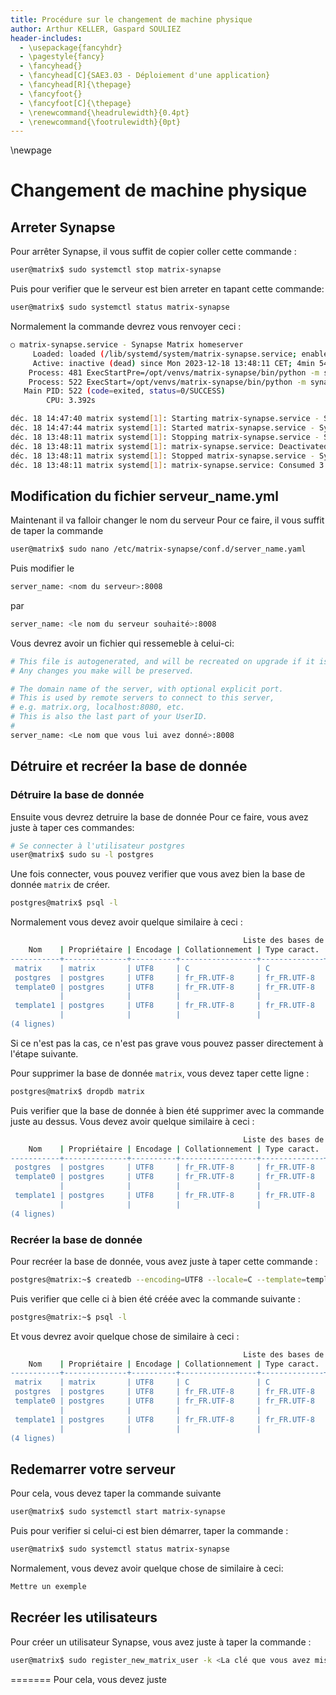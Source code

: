 ```yaml
---
title: Procédure sur le changement de machine physique   
author: Arthur KELLER, Gaspard SOULIEZ
header-includes: 
  - \usepackage{fancyhdr}
  - \pagestyle{fancy}
  - \fancyhead{}
  - \fancyhead[C]{SAE3.03 - Déploiement d'une application}
  - \fancyhead[R]{\thepage}
  - \fancyfoot{}
  - \fancyfoot[C]{\thepage}
  - \renewcommand{\headrulewidth}{0.4pt}
  - \renewcommand{\footrulewidth}{0pt}
---
```

\newpage

# Changement de machine physique

## Arreter Synapse
Pour arrêter Synapse, il vous suffit de copier coller cette commande :
```bash
user@matrix$ sudo systemctl stop matrix-synapse
```

Puis pour verifier que le serveur est bien arreter en tapant cette commande:
```bash
user@matrix$ sudo systemctl status matrix-synapse
```

Normalement la commande devrez vous renvoyer ceci :
```bash
○ matrix-synapse.service - Synapse Matrix homeserver
     Loaded: loaded (/lib/systemd/system/matrix-synapse.service; enabled; preset: enabled)
     Active: inactive (dead) since Mon 2023-12-18 13:48:11 CET; 4min 54s ago
    Process: 481 ExecStartPre=/opt/venvs/matrix-synapse/bin/python -m synapse.app.homeserver --config-path=/etc/matrix-synapse/homeserver.yaml --config-path=/etc/matrix-synapse/conf.d/ --generate-keys (code=exited, status=0/SUCCESS)
    Process: 522 ExecStart=/opt/venvs/matrix-synapse/bin/python -m synapse.app.homeserver --config-path=/etc/matrix-synapse/homeserver.yaml --config-path=/etc/matrix-synapse/conf.d/ (code=exited, status=0/SUCCESS)
   Main PID: 522 (code=exited, status=0/SUCCESS)
        CPU: 3.392s

déc. 18 14:47:40 matrix systemd[1]: Starting matrix-synapse.service - Synapse Matrix homeserver...
déc. 18 14:47:44 matrix systemd[1]: Started matrix-synapse.service - Synapse Matrix homeserver.
déc. 18 13:48:11 matrix systemd[1]: Stopping matrix-synapse.service - Synapse Matrix homeserver...
déc. 18 13:48:11 matrix systemd[1]: matrix-synapse.service: Deactivated successfully.
déc. 18 13:48:11 matrix systemd[1]: Stopped matrix-synapse.service - Synapse Matrix homeserver.
déc. 18 13:48:11 matrix systemd[1]: matrix-synapse.service: Consumed 3.392s CPU time.
```

## Modification du fichier serveur_name.yml
Maintenant il va falloir changer le nom du serveur
Pour ce faire, il vous suffit de taper la commande
```bash
user@matrix$ sudo nano /etc/matrix-synapse/conf.d/server_name.yaml
```

Puis modifier le 
```bash
server_name: <nom du serveur>:8008
```
par
```bash
server_name: <le nom du serveur souhaité>:8008
```

Vous devrez avoir un fichier qui ressemeble à celui-ci:
```bash
# This file is autogenerated, and will be recreated on upgrade if it is deleted.
# Any changes you make will be preserved.

# The domain name of the server, with optional explicit port.
# This is used by remote servers to connect to this server,
# e.g. matrix.org, localhost:8080, etc.
# This is also the last part of your UserID.
#
server_name: <Le nom que vous lui avez donné>:8008
```

## Détruire et recréer la base de donnée
### Détruire la base de donnée
Ensuite vous devrez detruire la base de donnée
Pour ce faire, vous avez juste à taper ces commandes: 
```bash
# Se connecter à l'utilisateur postgres
user@matrix$ sudo su -l postgres 
```

Une fois connecter, vous pouvez verifier que vous avez bien la base de donnée `matrix` de créer. 
```bash
postgres@matrix$ psql -l 
```

Normalement vous devez avoir quelque similaire à ceci :
```bash
                                                    Liste des bases de données
    Nom    | Propriétaire | Encodage | Collationnement | Type caract. | Locale ICU | Fournisseur de locale |    Droits d'accès     
-----------+--------------+----------+-----------------+--------------+------------+-----------------------+-----------------------
 matrix    | matrix       | UTF8     | C               | C            |            | libc                  | 
 postgres  | postgres     | UTF8     | fr_FR.UTF-8     | fr_FR.UTF-8  |            | libc                  | 
 template0 | postgres     | UTF8     | fr_FR.UTF-8     | fr_FR.UTF-8  |            | libc                  | =c/postgres          +
           |              |          |                 |              |            |                       | postgres=CTc/postgres
 template1 | postgres     | UTF8     | fr_FR.UTF-8     | fr_FR.UTF-8  |            | libc                  | =c/postgres          +
           |              |          |                 |              |            |                       | postgres=CTc/postgres
(4 lignes)
```
Si ce n'est pas la cas, ce n'est pas grave vous pouvez passer directement à l'étape suivante.

Pour supprimer la base de donnée `matrix`, vous devez taper cette ligne :
```bash
postgres@matrix$ dropdb matrix
```

Puis verifier que la base de donnée à bien été supprimer avec la commande juste au dessus. Vous devez avoir quelque similaire à ceci :
```bash
                                                    Liste des bases de données
    Nom    | Propriétaire | Encodage | Collationnement | Type caract. | Locale ICU | Fournisseur de locale |    Droits d'accès     
-----------+--------------+----------+-----------------+--------------+------------+-----------------------+-----------------------
 postgres  | postgres     | UTF8     | fr_FR.UTF-8     | fr_FR.UTF-8  |            | libc                  | 
 template0 | postgres     | UTF8     | fr_FR.UTF-8     | fr_FR.UTF-8  |            | libc                  | =c/postgres          +
           |              |          |                 |              |            |                       | postgres=CTc/postgres
 template1 | postgres     | UTF8     | fr_FR.UTF-8     | fr_FR.UTF-8  |            | libc                  | =c/postgres          +
           |              |          |                 |              |            |                       | postgres=CTc/postgres
(4 lignes)
```

### Recréer la base de donnée
Pour recréer la base de donnée, vous avez juste à taper cette commande :
```bash
postgres@matrix:~$ createdb --encoding=UTF8 --locale=C --template=template0 --owner=matrix matrix
```

Puis verifier que celle ci à bien été créée avec la commande suivante :
```bash
postgres@matrix:~$ psql -l
```
Et vous devrez avoir quelque chose de similaire à ceci :
```bash
                                                    Liste des bases de données
    Nom    | Propriétaire | Encodage | Collationnement | Type caract. | Locale ICU | Fournisseur de locale |    Droits d'accès     
-----------+--------------+----------+-----------------+--------------+------------+-----------------------+-----------------------
 matrix    | matrix       | UTF8     | C               | C            |            | libc                  | 
 postgres  | postgres     | UTF8     | fr_FR.UTF-8     | fr_FR.UTF-8  |            | libc                  | 
 template0 | postgres     | UTF8     | fr_FR.UTF-8     | fr_FR.UTF-8  |            | libc                  | =c/postgres          +
           |              |          |                 |              |            |                       | postgres=CTc/postgres
 template1 | postgres     | UTF8     | fr_FR.UTF-8     | fr_FR.UTF-8  |            | libc                  | =c/postgres          +
           |              |          |                 |              |            |                       | postgres=CTc/postgres
(4 lignes)
```

## Redemarrer votre serveur
Pour cela, vous devez taper la commande suivante 
```bash
user@matrix$ sudo systemctl start matrix-synapse
```
Puis pour verifier si celui-ci est bien démarrer, taper la commande :
```bash
user@matrix$ sudo systemctl status matrix-synapse
```
Normalement, vous devez avoir quelque chose de similaire à ceci:
```bash
Mettre un exemple
```

## Recréer les utilisateurs
Pour créer un utilisateur Synapse, vous avez juste à taper la commande :
```bash
user@matrix$ sudo register_new_matrix_user -k <La clé que vous avez mise dans votre fichier de configuration>
```
=======
Pour cela, vous devez juste

